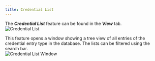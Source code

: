 ```yaml
---
title: Credential List
---
```

The ***Credential List*** feature can be found in the ***View*** tab.  
![Credential List](/img/en/rdm/mac/RDMMac0026.png) 

This feature opens a window showing a tree view of all entries of the credential entry type in the database. The lists can be filtered using the search bar.  
![Credential List Window](/img/en/rdm/mac/RDMMac0034.png) 

